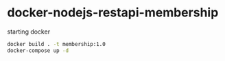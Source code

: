 # docker-nodejs-restapi-membership

starting docker

```cmd
docker build . -t membership:1.0
docker-compose up -d
```
